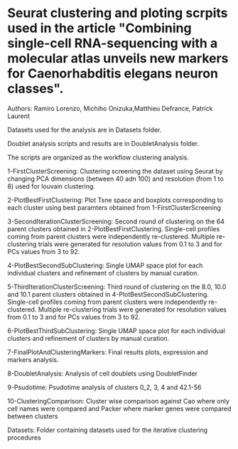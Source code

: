 # Seurat clustering and ploting scrpits used in the article "Combining single-cell RNA-sequencing with a molecular atlas unveils new markers for Caenorhabditis elegans neuron classes".

Authors: Ramiro Lorenzo, Michiho Onizuka,Matthieu Defrance, Patrick Laurent

Datasets used for the analysis are in Datasets folder.

Doublet analysis scripts and results are in DoubletAnalysis folder.

The scripts are organized as the workflow clustering analysis.

1-FirstClusterScreening:
Clustering screening the dataset using Seurat by changing PCA dimensions (between 40 adn 100) and resolution (from 1 to 8) used for louvain clustering.

2-PlotBestFirstClustering:
Plot Tsne space and boxplots corresponding to each cluster using best paramters obtained from 1-FirstClusterScreening

3-SecondIterationClusterScreening:
Second round of clustering on the 64 parent clusters obtained in 2-PlotBestFirstClustering. Single-cell profiles
coming from parent clusters were independently re-clustered. Multiple re-clustering trials were generated for resolution values from 0.1 to 3 and for PCs values from 3 to 92.

4-PlotBestSecondSubClustering:
Single UMAP space plot for each individual clusters and refinement of clusters by manual curation.

5-ThirdIterationClusterScreening:
Third round of clustering on the 8.0, 10.0 and 10.1 parent clusters obtained in 4-PlotBestSecondSubClustering. Single-cell profiles
coming from parent clusters were independently re-clustered. Multiple re-clustering trials were generated for resolution values from 0.1 to 3 and for PCs values from 3 to 92.

6-PlotBestThirdSubClustering:
Single UMAP space plot for each individual clusters and refinement of clusters by manual curation.

7-FinalPlotAndClusteringMarkers:
Final results plots, expression and markers analysis.

8-DoubletAnalysis:
Analysis of cell doublets using DoubletFinder

9-Psudotime:
Psudotime analysis of clusters 0_2, 3, 4 and 42.1-56

10-ClusteringComparison:
Cluster wise comparison against Cao where only cell names were compared and Packer where marker genes were compared between clusters

Datasets:
Folder containing datasets used for the iterative clustering procedures
